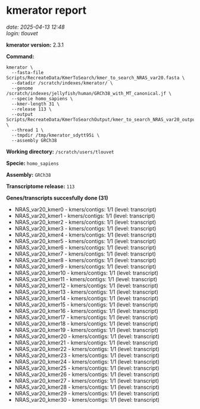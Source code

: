 # kmerator report
*date: 2025-04-13 12:48*  
*login: tlouvet*

**kmerator version:** 2.3.1

**Command:**

```
kmerator \
  --fasta-file Scripts/RecreateData/KmerToSearch/kmer_to_search_NRAS_var20.fasta \
  --datadir /scratch/indexes/kmerator/ \
  --genome /scratch/indexes/jellyfish/human/GRCh38_with_MT_canonical.jf \
  --specie homo_sapiens \
  --kmer-length 31 \
  --release 113 \
  --output Scripts/RecreateData/KmerToSearchOutput/kmer_to_search_NRAS_var20_output \
  --thread 1 \
  --tmpdir /tmp/kmerator_sdytt95i \
  --assembly GRCh38
```

**Working directory:** `/scratch/users/tlouvet`

**Specie:** `homo_sapiens`

**Assembly:** `GRCh38`

**Transcriptome release:** `113`

**Genes/transcripts succesfully done (31)**

- NRAS_var20_kmer0 - kmers/contigs: 1/1 (level: transcript)
- NRAS_var20_kmer1 - kmers/contigs: 1/1 (level: transcript)
- NRAS_var20_kmer2 - kmers/contigs: 1/1 (level: transcript)
- NRAS_var20_kmer3 - kmers/contigs: 1/1 (level: transcript)
- NRAS_var20_kmer4 - kmers/contigs: 1/1 (level: transcript)
- NRAS_var20_kmer5 - kmers/contigs: 1/1 (level: transcript)
- NRAS_var20_kmer6 - kmers/contigs: 1/1 (level: transcript)
- NRAS_var20_kmer7 - kmers/contigs: 1/1 (level: transcript)
- NRAS_var20_kmer8 - kmers/contigs: 1/1 (level: transcript)
- NRAS_var20_kmer9 - kmers/contigs: 1/1 (level: transcript)
- NRAS_var20_kmer10 - kmers/contigs: 1/1 (level: transcript)
- NRAS_var20_kmer11 - kmers/contigs: 1/1 (level: transcript)
- NRAS_var20_kmer12 - kmers/contigs: 1/1 (level: transcript)
- NRAS_var20_kmer13 - kmers/contigs: 1/1 (level: transcript)
- NRAS_var20_kmer14 - kmers/contigs: 1/1 (level: transcript)
- NRAS_var20_kmer15 - kmers/contigs: 1/1 (level: transcript)
- NRAS_var20_kmer16 - kmers/contigs: 1/1 (level: transcript)
- NRAS_var20_kmer17 - kmers/contigs: 1/1 (level: transcript)
- NRAS_var20_kmer18 - kmers/contigs: 1/1 (level: transcript)
- NRAS_var20_kmer19 - kmers/contigs: 1/1 (level: transcript)
- NRAS_var20_kmer20 - kmers/contigs: 1/1 (level: transcript)
- NRAS_var20_kmer21 - kmers/contigs: 1/1 (level: transcript)
- NRAS_var20_kmer22 - kmers/contigs: 1/1 (level: transcript)
- NRAS_var20_kmer23 - kmers/contigs: 1/1 (level: transcript)
- NRAS_var20_kmer24 - kmers/contigs: 1/1 (level: transcript)
- NRAS_var20_kmer25 - kmers/contigs: 1/1 (level: transcript)
- NRAS_var20_kmer26 - kmers/contigs: 1/1 (level: transcript)
- NRAS_var20_kmer27 - kmers/contigs: 1/1 (level: transcript)
- NRAS_var20_kmer28 - kmers/contigs: 1/1 (level: transcript)
- NRAS_var20_kmer29 - kmers/contigs: 1/1 (level: transcript)
- NRAS_var20_kmer30 - kmers/contigs: 1/1 (level: transcript)
